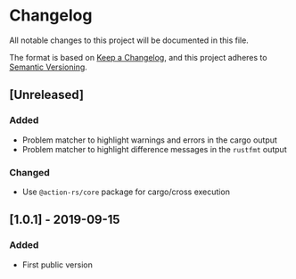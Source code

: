 # Changelog
All notable changes to this project will be documented in this file.

The format is based on [Keep a Changelog](https://keepachangelog.com/en/1.0.0/),
and this project adheres to [Semantic Versioning](https://semver.org/spec/v2.0.0.html).

## [Unreleased]

### Added

- Problem matcher to highlight warnings and errors in the cargo output
- Problem matcher to highlight difference messages in the `rustfmt` output

### Changed

- Use `@action-rs/core` package for cargo/cross execution

## [1.0.1] - 2019-09-15

### Added

- First public version
